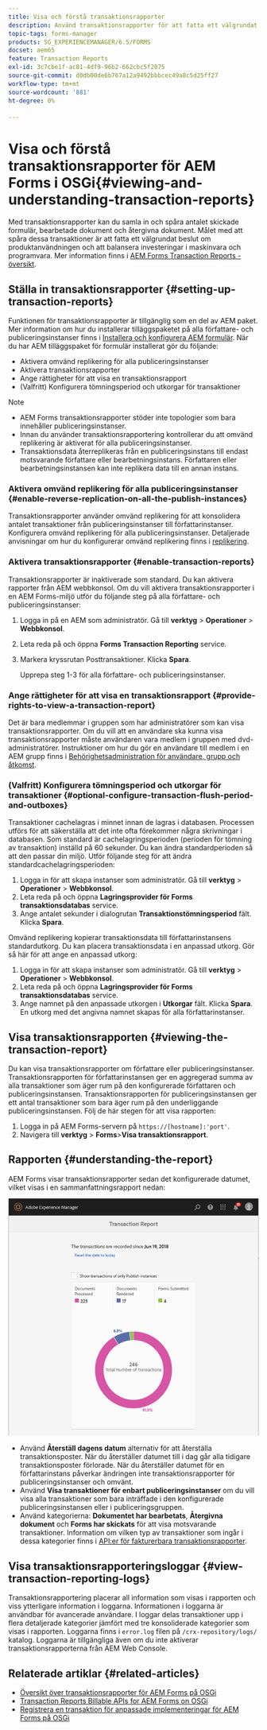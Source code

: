```yaml
---
title: Visa och förstå transaktionsrapporter
description: Använd transaktionsrapporter för att fatta ett välgrundat beslut om produktanvändningen och ombalansera investeringar i maskinvara och programvara.
topic-tags: forms-manager
products: SG_EXPERIENCEMANAGER/6.5/FORMS
docset: aem65
feature: Transaction Reports
exl-id: 3c7cbe1f-ac81-4df9-96b2-662cbc5f2075
source-git-commit: d0db00de6b767a12a9492bbbcec49a8c5d25ff27
workflow-type: tm+mt
source-wordcount: '881'
ht-degree: 0%

---
```


# Visa och förstå transaktionsrapporter för AEM Forms i OSGi{#viewing-and-understanding-transaction-reports}

Med transaktionsrapporter kan du samla in och spåra antalet skickade formulär, bearbetade dokument och återgivna dokument. Målet med att spåra dessa transaktioner är att fatta ett välgrundat beslut om produktanvändningen och att balansera investeringar i maskinvara och programvara. Mer information finns i [AEM Forms Transaction Reports - översikt](../../forms/using/transaction-reports-overview.md).

## Ställa in transaktionsrapporter  {#setting-up-transaction-reports}

Funktionen för transaktionsrapporter är tillgänglig som en del av AEM paket. Mer information om hur du installerar tilläggspaketet på alla författare- och publiceringsinstanser finns i [Installera och konfigurera AEM formulär](/help/forms/using/installing-configuring-aem-forms-osgi.md). När du har AEM tilläggspaket för formulär installerat gör du följande:

* Aktivera omvänd replikering för alla publiceringsinstanser
* Aktivera transaktionsrapporter
* Ange rättigheter för att visa en transaktionsrapport
* (Valfritt) Konfigurera tömningsperiod och utkorgar för transaktioner [](/help/forms/using/installing-configuring-aem-forms-osgi.md)

>[!NOTE]
>
>* AEM Forms transaktionsrapporter stöder inte topologier som bara innehåller publiceringsinstanser.
>* Innan du använder transaktionsrapportering kontrollerar du att omvänd replikering är aktiverat för alla publiceringsinstanser.
>* Transaktionsdata återreplikeras från en publiceringsinstans till endast motsvarande författare eller bearbetningsinstans. Författaren eller bearbetningsinstansen kan inte replikera data till en annan instans.
>

### Aktivera omvänd replikering för alla publiceringsinstanser {#enable-reverse-replication-on-all-the-publish-instances}

Transaktionsrapporter använder omvänd replikering för att konsolidera antalet transaktioner från publiceringsinstanser till författarinstanser. Konfigurera omvänd replikering för alla publiceringsinstanser. Detaljerade anvisningar om hur du konfigurerar omvänd replikering finns i [replikering](/help/sites-deploying/replication.md).

### Aktivera transaktionsrapporter {#enable-transaction-reports}

Transaktionsrapporter är inaktiverade som standard. Du kan aktivera rapporter från AEM webbkonsol. Om du vill aktivera transaktionsrapporter i en AEM Forms-miljö utför du följande steg på alla författare- och publiceringsinstanser:

1. Logga in på en AEM som administratör. Gå till **verktyg** > **Operationer** > **Webbkonsol**.
1. Leta reda på och öppna **Forms Transaction Reporting** service.
1. Markera kryssrutan Posttransaktioner. Klicka **Spara**.

   Upprepa steg 1-3 för alla författare- och publiceringsinstanser.

### Ange rättigheter för att visa en transaktionsrapport {#provide-rights-to-view-a-transaction-report}

Det är bara medlemmar i gruppen som har administratörer som kan visa transaktionsrapporter. Om du vill att en användare ska kunna visa transaktionsrapporter måste användaren vara medlem i gruppen med dvd-administratörer. Instruktioner om hur du gör en användare till medlem i en AEM grupp finns i [Behörighetsadministration för användare, grupp och åtkomst](/help/sites-administering/user-group-ac-admin.md).

### (Valfritt) Konfigurera tömningsperiod och utkorgar för transaktioner {#optional-configure-transaction-flush-period-and-outboxes}

Transaktioner cachelagras i minnet innan de lagras i databasen. Processen utförs för att säkerställa att det inte ofta förekommer några skrivningar i databasen. Som standard är cachelagringsperioden (perioden för tömning av transaktion) inställd på 60 sekunder. Du kan ändra standardperioden så att den passar din miljö. Utför följande steg för att ändra standardcachelagringsperioden:

1. Logga in för att skapa instanser som administratör. Gå till **verktyg** > **Operationer** > **Webbkonsol**.
1. Leta reda på och öppna **Lagringsprovider för Forms transaktionsdatabas** service.
1. Ange antalet sekunder i dialogrutan **Transaktionstömningsperiod** fält. Klicka **Spara**.

Omvänd replikering kopierar transaktionsdata till författarinstansens standardutkorg. Du kan placera transaktionsdata i en anpassad utkorg. Gör så här för att ange en anpassad utkorg:

1. Logga in för att skapa instanser som administratör. Gå till **verktyg** > **Operationer** > **Webbkonsol**.
1. Leta reda på och öppna **Lagringsprovider för Forms transaktionsdatabas** service.
1. Ange namnet på den anpassade utkorgen i **Utkorgar** fält. Klicka **Spara**. En utkorg med det angivna namnet skapas för alla författarinstanser.

## Visa transaktionsrapporten {#viewing-the-transaction-report}

Du kan visa transaktionsrapporter om författare eller publiceringsinstanser. Transaktionsrapporten för författarinstansen ger en aggregerad summa av alla transaktioner som äger rum på den konfigurerade författaren och publiceringsinstansen. Transaktionsrapporten för publiceringsinstansen ger ett antal transaktioner som bara äger rum på den underliggande publiceringsinstansen. Följ de här stegen för att visa rapporten:

1. Logga in på AEM Forms-servern på `https://[hostname]:'port'`.
1. Navigera till **verktyg** > **Forms**>**Visa transaktionsrapport**.

## Rapporten {#understanding-the-report}

AEM Forms visar transaktionsrapporter sedan det konfigurerade datumet, vilket visas i en sammanfattningsrapport nedan:

![sample-transaction-report-author](assets/sample-transaction-report-author.png)

* Använd **Återställ dagens datum** alternativ för att återställa transaktionsposter. När du återställer datumet till i dag går alla tidigare transaktionsposter förlorade. När du återställer datumet för en författarinstans påverkar ändringen inte transaktionsrapporter för publiceringsinstanser och omvänt.
* Använd **Visa transaktioner för enbart publiceringsinstanser** om du vill visa alla transaktioner som bara inträffade i den konfigurerade publiceringsinstansen eller i publiceringsgruppen.
* Använd kategorierna: **Dokumentet har bearbetats**, **Återgivna dokument** och **Forms har skickats** för att visa motsvarande transaktioner. Information om vilken typ av transaktioner som ingår i dessa kategorier finns i [API:er för fakturerbara transaktionsrapporter](../../forms/using/transaction-reports-billable-apis.md).

## Visa transaktionsrapporteringsloggar {#view-transaction-reporting-logs}

Transaktionsrapportering placerar all information som visas i rapporten och viss ytterligare information i loggarna. Informationen i loggarna är användbar för avancerade användare. I loggar delas transaktioner upp i flera detaljerade kategorier jämfört med tre konsoliderade kategorier som visas i rapporten. Loggarna finns i `error.log` filen på `/crx-repository/logs/` katalog. Loggarna är tillgängliga även om du inte aktiverar transaktionsrapporterna från AEM Web Console.

## Relaterade artiklar {#related-articles}

* [Översikt över transaktionsrapporter för AEM Forms på OSGi](../../forms/using/transaction-reports-overview.md)
* [Transaction Reports Billable APIs for AEM Forms on OSGi](../../forms/using/transaction-reports-billable-apis.md)
* [Registrera en transaktion för anpassade implementeringar för AEM Forms på OSGi](/help/forms/using/record-transaction-custom-implementation.md)
